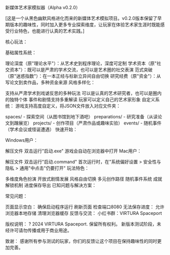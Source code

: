 新媒体艺术家模拟器（Alpha v0.2.0）

[这是一个从黑色幽默风格进化而来的新媒体艺术模拟项目。v0.2.0版本保留了早期版本的趣味性，同时加入更多专业探索维度，让玩家在体验艺术家生涯时既能感受行业特色，也能进行认真的艺术实践。]

核心玩法：

基础属性系统：

理论深度（原"理论水平"）：从艺术史到程序理论，深度可定制
学术资本（原"社交资本"）：既可以是严肃的学术交流，也可以是艺术圈的社交表演
范式突破（原"迷惑指数"）：在一本正经与标新立异间自由切换
研究经费（原"资金"）：从写论文到卖作品，多种资金来源
风格多样化：

支持从严肃学术到戏谑反思的多种玩法
可以是认真的艺术研究者，也可以是圈内的独特个体
事件和剧情支持多重解读
玩家可以定义自己的艺术家形象
自定义系统：
游戏支持高度自定义，将JSON文件放入对应文件夹：

spaces/ - 探索空间（从图书馆到地下酒吧）
preparations/ - 研究准备（从读论文到蹭展览）
projects/ - 创作项目（严肃作品或趣味实验）
events/ - 随机事件（学术会议或怪诞遭遇）
快速开始：

Windows用户：

解压文件
双击运行"启动.exe"
游戏会自动在浏览器中打开
Mac用户：

解压文件
双击运行"启动.command"
首次运行时，在"系统偏好设置 > 安全性与隐私 > 通用"中点击"仍要打开"
玩法特色：

多维度角色扮演
开放式剧情发展
风格自由切换
多元创作路径
随机事件系统
成就解锁机制
进度保存导出
已知问题与解决方案：

常见问题：

页面显示空白：
确保启动程序运行
刷新页面
检查端口8080
无法保存进度：
允许浏览器本地存储
清理浏览器缓存
反馈与交流：
小红书群：VIRTURA Spaceport

版权说明：
? 2024 VIRTURA Spaceport. 保留所有权利。
新版本测试阶段，未经许可请勿传播或用于商业用途。

致谢：
感谢所有参与测试的玩家，你们的反馈让这个项目在保持趣味性的同时更加完善。
